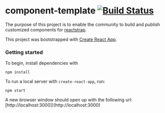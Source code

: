 # component-template [![Build Status](https://travis-ci.org/reactstrap/component-template.svg?branch=master)](https://travis-ci.org/reactstrap/component-template)

The purpose of this project is to enable the community to build and publish customized components for [reactstrap](https://github.com/reactstrap/reactstrap).

This project was bootstrapped with [Create React App](https://github.com/facebookincubator/create-react-app).

### Getting started

To begin, install dependencies with

```
npm install
```

To run a local server with `create-react-app`, run:

```
npm start
```

A new browser window should open up with the following url: [http://localhost:3000])(http://localhost:3000)
